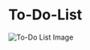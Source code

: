 # To-Do-List
![To-Do List Image](https://user-images.githubusercontent.com/87037094/129247621-bb3c42c5-3305-45c9-b7e9-e9d5679a9d0f.PNG)
